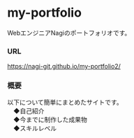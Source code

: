 # my-portfolio
WebエンジニアNagiのポートフォリオです。
<h3>URL</h3>
<a href="https://nagi-git.github.io/my-portfolio2/">https://nagi-git.github.io/my-portfolio2/</a>

<h3>概要</h3>
以下について簡単にまとめたサイトです。
</br>　◆自己紹介
</br>　◆今までに制作した成果物
</br>　◆スキルレベル
